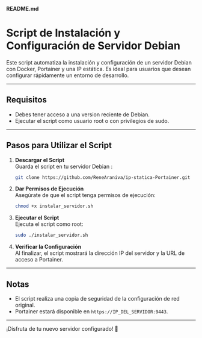 **README.md**

# Script de Instalación y Configuración de Servidor Debian

Este script automatiza la instalación y configuración de un servidor Debian con Docker, Portainer y una IP estática. Es ideal para usuarios que desean configurar rápidamente un entorno de desarrollo.

---

## Requisitos

- Debes tener acceso a una version reciente de Debian.
- Ejecutar el script como usuario root o con privilegios de sudo.

---

## Pasos para Utilizar el Script

1. **Descargar el Script**  
   Guarda el script en tu servidor Debian :
   ```bash
   git clone https://github.com/ReneAraniva/ip-statica-Portainer.git
   ```

2. **Dar Permisos de Ejecución**  
   Asegúrate de que el script tenga permisos de ejecución:
   ```bash
   chmod +x instalar_servidor.sh
   ```

3. **Ejecutar el Script**  
   Ejecuta el script como root:
   ```bash
   sudo ./instalar_servidor.sh
   ```

4. **Verificar la Configuración**  
   Al finalizar, el script mostrará la dirección IP del servidor y la URL de acceso a Portainer.

---

## Notas

- El script realiza una copia de seguridad de la configuración de red original.
- Portainer estará disponible en `https://IP_DEL_SERVIDOR:9443`.

---


¡Disfruta de tu nuevo servidor configurado! 🚀
